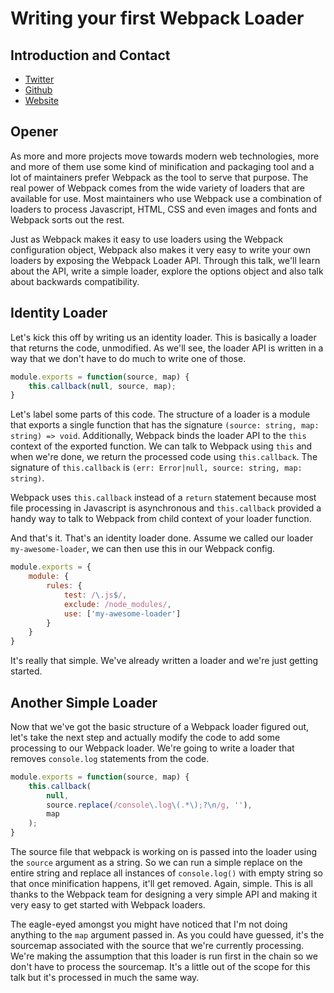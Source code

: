# Writing your first Webpack Loader

## Introduction and Contact

* [Twitter](https://twitter.com/YashdalfTheGray)
* [Github](https://github.com/YashdalfTheGray)
* [Website](https://yashkulshrestha.carrd.co/)

## Opener

As more and more projects move towards modern web technologies, more and more of them use some kind of minification and packaging tool and a lot of maintainers prefer Webpack as the tool to serve that purpose. The real power of Webpack comes from the wide variety of loaders that are available for use. Most maintainers who use Webpack use a combination of loaders to process Javascript, HTML, CSS and even images and fonts and Webpack sorts out the rest.

Just as Webpack makes it easy to use loaders using the Webpack configuration object, Webpack also makes it very easy to write your own loaders by exposing the Webpack Loader API. Through this talk, we'll learn about the API, write a simple loader, explore the options object and also talk about backwards compatibility.

## Identity Loader

Let's kick this off by writing us an identity loader. This is basically a loader that returns the code, unmodified. As we'll see, the loader API is written in a way that we don't have to do much to write one of those.

```javascript
module.exports = function(source, map) {
    this.callback(null, source, map);
}
```

Let's label some parts of this code. The structure of a loader is a module that exports a single function that has the signature `(source: string, map: string) => void`. Additionally, Webpack binds the loader API to the `this` context of the exported function. We can talk to Webpack using `this` and when we're done, we return the processed code using `this.callback`. The signature of `this.callback` is `(err: Error|null, source: string, map: string)`.

Webpack uses `this.callback` instead of a `return` statement because most file processing in Javascript is asynchronous and `this.callback` provided a handy way to talk to Webpack from child context of your loader function. 

And that's it. That's an identity loader done. Assume we called our loader `my-awesome-loader`, we can then use this in our Webpack config.

```javascript
module.exports = {
    module: {
        rules: {
            test: /\.js$/,
            exclude: /node_modules/,
            use: ['my-awesome-loader']
        }
    }
}
```

It's really that simple. We've already written a loader and we're just getting started.

## Another Simple Loader

Now that we've got the basic structure of a Webpack loader figured out, let's take the next step and actually modify the code to add some processing to our Webpack loader. We're going to write a loader that removes `console.log` statements from the code.

```javascript
module.exports = function(source, map) {
    this.callback(
        null,
        source.replace(/console\.log\(.*\);?\n/g, ''),
        map
    );
}
```

The source file that webpack is working on is passed into the loader using the `source` argument as a string. So we can run a simple replace on the entire string and replace all instances of `console.log()` with empty string so that once minification happens, it'll get removed. Again, simple. This is all thanks to the Webpack team for designing a very simple API and making it very easy to get started with Webpack loaders.

The eagle-eyed amongst you might have noticed that I'm not doing anything to the `map` argument passed in. As you could have guessed, it's the sourcemap associated with the source that we're currently processing. We're making the assumption that this loader is run first in the chain so we don't have to process the sourcemap. It's a little out of the scope for this talk but it's processed in much the same way.
